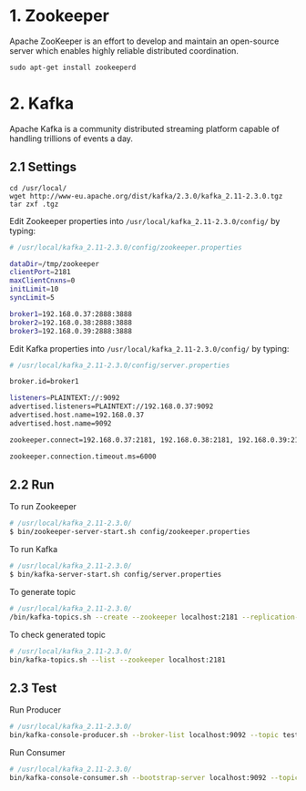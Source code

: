 # 1. Zookeeper
Apache ZooKeeper is an effort to develop and maintain an open-source server which enables highly reliable distributed coordination.

```
sudo apt-get install zookeeperd
```

# 2. Kafka
Apache Kafka is a community distributed streaming platform capable of handling trillions of events a day.

## 2.1 Settings

```
cd /usr/local/
wget http://www-eu.apache.org/dist/kafka/2.3.0/kafka_2.11-2.3.0.tgz
tar zxf .tgz

```

Edit Zookeeper properties into `/usr/local/kafka_2.11-2.3.0/config/` by typing:

```bash
# /usr/local/kafka_2.11-2.3.0/config/zookeeper.properties

dataDir=/tmp/zookeeper
clientPort=2181
maxClientCnxns=0
initLimit=10
syncLimit=5

broker1=192.168.0.37:2888:3888
broker2=192.168.0.38:2888:3888
broker3=192.168.0.39:2888:3888
```
Edit Kafka properties into `/usr/local/kafka_2.11-2.3.0/config/` by typing:

```bash
# /usr/local/kafka_2.11-2.3.0/config/server.properties

broker.id=broker1

listeners=PLAINTEXT://:9092
advertised.listeners=PLAINTEXT://192.168.0.37:9092
advertised.host.name=192.168.0.37
advertised.host.name=9092

zookeeper.connect=192.168.0.37:2181, 192.168.0.38:2181, 192.168.0.39:2181

zookeeper.connection.timeout.ms=6000
```
## 2.2 Run

To run Zookeeper

```bash
# /usr/local/kafka_2.11-2.3.0/
$ bin/zookeeper-server-start.sh config/zookeeper.properties
```

To run Kafka

```bash
# /usr/local/kafka_2.11-2.3.0/
$ bin/kafka-server-start.sh config/server.properties
```

To generate topic

```bash
# /usr/local/kafka_2.11-2.3.0/
/bin/kafka-topics.sh --create --zookeeper localhost:2181 --replication-factor 1 --partitions 1 --topic hd-bsnc
```

To check generated topic
```bash
# /usr/local/kafka_2.11-2.3.0/
bin/kafka-topics.sh --list --zookeeper localhost:2181
```

## 2.3 Test

Run Producer
```bash
# /usr/local/kafka_2.11-2.3.0/
bin/kafka-console-producer.sh --broker-list localhost:9092 --topic test
```

Run Consumer
```bash
# /usr/local/kafka_2.11-2.3.0/
bin/kafka-console-consumer.sh --bootstrap-server localhost:9092 --topic test --from-beginning
```